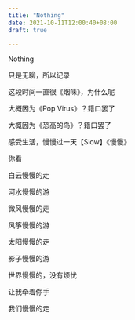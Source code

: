 ```yaml
---
title: "Nothing"
date: 2021-10-11T12:00:40+08:00
draft: true

---
```


Nothing

只是无聊，所以记录  

这段时间一直很《烟味》，为什么呢  

大概因为《Pop Virus》？籍口罢了  

大概因为《恐高的鸟》？籍口罢了  

感受生活，慢慢过一天【Slow】《慢慢》

你看  

白云慢慢的走  

河水慢慢的游  

微风慢慢的走  

风筝慢慢的游  

太阳慢慢的走  

影子慢慢的游  

世界慢慢的，没有烦忧  

让我牵着你手  

我们慢慢的走  

